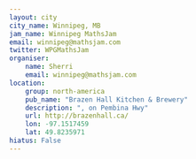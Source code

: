 ```yaml
---
layout: city
city_name: Winnipeg, MB
jam_name: Winnipeg MathsJam
email: winnipeg@mathsjam.com
twitter: WPGMathsJam
organiser:
    name: Sherri
    email: winnipeg@mathsjam.com
location:
    group: north-america
    pub_name: "Brazen Hall Kitchen & Brewery"
    description: ", on Pembina Hwy"
    url: http://brazenhall.ca/
    lon: -97.1517459
    lat: 49.8235971
hiatus: False
---
```

